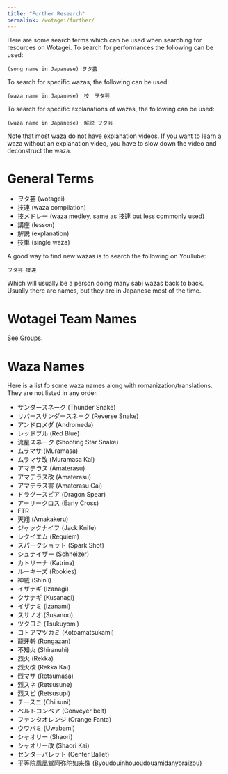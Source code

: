 ```yaml
---
title: "Further Research"
permalink: /wotagei/further/
---
```

Here are some search terms which can be used when searching for resources on Wotagei.
To search for performances the following can be used:  
```
(song name in Japanese) ヲタ芸
```
To search for specific wazas, the following can be used:  
```
(waza name in Japanese)　技　ヲタ芸
```
To search for specific explanations of wazas, the following can be used:  
```
(waza name in Japanese)　解説 ヲタ芸
```
Note that most waza do not have explanation videos.
If you want to learn a waza without an explanation video, you have to slow down the video and deconstruct the waza. 


# General Terms
+ ヲタ芸 (wotagei)
+ 技連 (waza compilation)
+ 技メドレー (waza medley, same as 技連 but less commonly used) 
+ 講座 (lesson)
+ 解説 (explanation)
+ 技単 (single waza)

A good way to find new wazas is to search the following on YouTube:  
```
ヲタ芸 技連
```
Which will usually be a person doing many sabi wazas back to back. 
Usually there are names, but they are in Japanese most of the time.

# Wotagei Team Names
See <a href="/wotagei/groups/">Groups</a>.

# Waza Names 
Here is a list fo some waza names along with romanization/translations. 
They are not listed in any order.

+ サンダースネーク (Thunder Snake)
+ リバースサンダースネーク (Reverse Snake)
+ アンドロメダ (Andromeda)
+ レッドブル (Red Blue)
+ 流星スネーク (Shooting Star Snake)
+ ムラマサ (Muramasa)
+ ムラマサ改 (Muramasa Kai)
+ アマテラス (Amaterasu)
+ アマテラス改 (Amaterasu)
+ アマテラス害 (Amaterasu Gai)
+ ドラグースピア (Dragon Spear)
+ アーリークロス (Early Cross)
+ FTR
+ 天翔 (Amakakeru)
+ ジャックナイフ (Jack Knife)
+ レクイエム (Requiem)
+ スパークショット (Spark Shot)
+ シュナイザー (Schneizer)
+ カトリーナ (Katrina)
+ ルーキーズ (Rookies)
+ 神威 (Shin’i)
+ イザナギ (Izanagi)
+ クサナギ (Kusanagi)
+ イザナミ (Izanami)
+ スサノオ (Susanoo)
+ ツクヨミ (Tsukuyomi)
+ コトアマツカミ (Kotoamatsukami)
+ 龍牙斬 (Rongazan) 
+ 不知火 (Shiranuhi)
+ 烈火 (Rekka)
+ 烈火改 (Rekka Kai)
+ 烈マサ (Retsumasa)
+ 烈スネ (Retsusune)
+ 烈スピ (Retsusupi)
+ チースニ (Chiisuni)
+ ベルトコンベア (Conveyer belt)
+ ファンタオレンジ (Orange Fanta)
+ ウワバミ (Uwabami)
+ シャオリー (Shaori)
+ シャオリー改 (Shaori Kai)
+ センターバレット (Center Ballet)
+ 平等院鳳凰堂阿弥陀如来像 (Byoudouinhououdouamidanyoraizou) 
